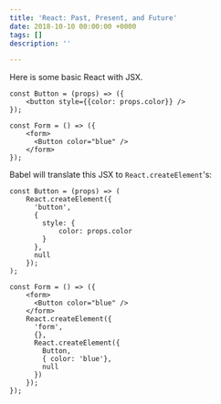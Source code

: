 ```yaml
---
title: 'React: Past, Present, and Future'
date: 2018-10-10 00:00:00 +0000
tags: []
description: ''

---
```

Here is some basic React with JSX.

    const Button = (props) => ({
    	<button style={{color: props.color}} />
    });
    
    const Form = () => ({
    	<form>
          <Button color="blue" />
        </form>
    });

Babel will translate this JSX to `React.createElement`'s:

    const Button = (props) => (
    	React.createElement({
          'button',
          {
            style: {
            	color: props.color
            }
          },
          null
        });
    );
    
    const Form = () => ({
    	<form>
          <Button color="blue" />
        </form>
        React.createElement({
          'form',
          {},
          React.createElement({
          	Button,
            { color: 'blue'},
            null
          })
        });
    });